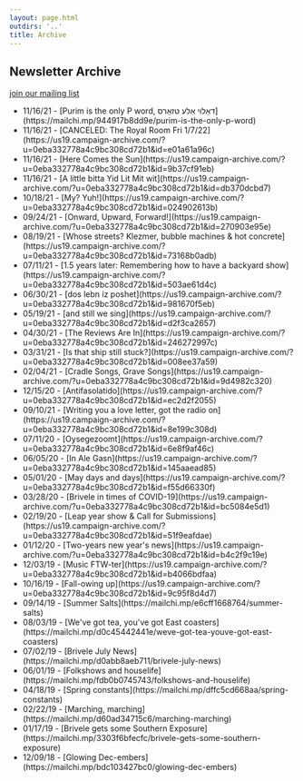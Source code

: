 ```yaml
---
layout: page.html
outdirs: '..'
title: Archive
---
```



## Newsletter Archive

<p class="joinup"><a href='https://brivele.us19.list-manage.com/subscribe?u=0eba332778a4c9bc308cd72b1&id=cb8f6ec040'>join our mailing list</a></p>

<ul class='showslist'>

<li><span>11/16/21 - </span><span>[Purim is the only P word, דאַלױ אַלע טזאַרס](https://mailchi.mp/944917b8dd9e/purim-is-the-only-p-word)</span></li>
<li><span>11/16/21 - </span><span>[CANCELED: The Royal Room Fri 1/7/22](https://us19.campaign-archive.com/?u=0eba332778a4c9bc308cd72b1&id=e01a61a96c)</span></li>
<li><span>11/16/21 - </span><span>[Here Comes the Sun](https://us19.campaign-archive.com/?u=0eba332778a4c9bc308cd72b1&id=9b37cf91eb)</span></li>
<li><span>11/16/21 - </span><span>[A little bitta Yid Lit Mit wit](https://us19.campaign-archive.com/?u=0eba332778a4c9bc308cd72b1&id=db370dcbd7)</span></li>
<li><span>10/18/21 - </span><span>[My? Yuh!](https://us19.campaign-archive.com/?u=0eba332778a4c9bc308cd72b1&id=024902613b)</span></li>
<li><span>09/24/21 - </span><span>[Onward, Upward, Forward!](https://us19.campaign-archive.com/?u=0eba332778a4c9bc308cd72b1&id=270903e95e)</span></li>
<li><span>08/19/21 - </span><span>[Whose streets? Klezmer, bubble machines & hot concrete](https://us19.campaign-archive.com/?u=0eba332778a4c9bc308cd72b1&id=73168b0adb)</span></li>
<li><span>07/11/21 - </span><span>[1.5 years later: Remembering how to have a backyard show](https://us19.campaign-archive.com/?u=0eba332778a4c9bc308cd72b1&id=503ae61d4c)</span></li>
<li><span>06/30/21 - </span><span>[dos lebn iz poshet](https://us19.campaign-archive.com/?u=0eba332778a4c9bc308cd72b1&id=981670f5eb)</span></li>
<li><span>05/19/21 - </span><span>[and still we sing](https://us19.campaign-archive.com/?u=0eba332778a4c9bc308cd72b1&id=d2f3ca2657)</span></li>
<li><span>04/30/21 - </span><span>[The Reviews Are In](https://us19.campaign-archive.com/?u=0eba332778a4c9bc308cd72b1&id=246272997c)</span></li>
<li><span>03/31/21 - </span><span>[Is that ship still stuck?](https://us19.campaign-archive.com/?u=0eba332778a4c9bc308cd72b1&id=008ee37a59)</span></li>
<li><span>02/04/21 - </span><span>[Cradle Songs, Grave Songs](https://us19.campaign-archive.com/?u=0eba332778a4c9bc308cd72b1&id=9d4982c320)</span></li>
<li><span>12/15/20 - </span><span>[Antifasolatido](https://us19.campaign-archive.com/?u=0eba332778a4c9bc308cd72b1&id=ec2d2f2055)</span></li>
<li><span>09/10/21 - </span><span>[Writing you a love letter, got the radio on](https://us19.campaign-archive.com/?u=0eba332778a4c9bc308cd72b1&id=8e199c308d)</span></li>
<li><span>07/11/20 - </span><span>[Oysegezoomt](https://us19.campaign-archive.com/?u=0eba332778a4c9bc308cd72b1&id=6e8f9af46c)</span></li>
<li><span>06/05/20 - </span><span>[In Ale Gasn](https://us19.campaign-archive.com/?u=0eba332778a4c9bc308cd72b1&id=145aaead85)</span></li>
<li><span>05/01/20 - </span><span>[May days and days](https://us19.campaign-archive.com/?u=0eba332778a4c9bc308cd72b1&id=f55d66330f)</span></li>
<li><span>03/28/20 - </span><span>[Brivele in times of COVID-19](https://us19.campaign-archive.com/?u=0eba332778a4c9bc308cd72b1&id=bc5084e5d1)</span></li>
<li><span>02/19/20 - </span><span>[Leap year show & Call for Submissions](https://us19.campaign-archive.com/?u=0eba332778a4c9bc308cd72b1&id=51f9eafdae)</span></li>
<li><span>01/12/20 - </span><span>[Two-years new year's news](https://us19.campaign-archive.com/?u=0eba332778a4c9bc308cd72b1&id=b4c2f9c19e)</span></li>
<li><span>12/03/19 - </span><span>[Music FTW-ter](https://us19.campaign-archive.com/?u=0eba332778a4c9bc308cd72b1&id=b4066bdfaa)</span></li>
<li><span>10/16/19 - </span><span>[Fall-owing up](https://us19.campaign-archive.com/?u=0eba332778a4c9bc308cd72b1&id=9c95f8d4d7)</span></li>
<li><span>09/14/19 - </span><span>[Summer Salts](https://mailchi.mp/e6cff1668764/summer-salts)</span></li>
<li><span>08/03/19 - </span><span>[We've got tea, you've got East coasters](https://mailchi.mp/d0c45442441e/weve-got-tea-youve-got-east-coasters)</span></li>
<li><span>07/02/19 - </span><span>[Brivele July News](https://mailchi.mp/d0abb8aeb711/brivele-july-news)</span></li>
<li><span>06/01/19 - </span><span>[Folkshows and houselife](https://mailchi.mp/fdb0b0745743/folkshows-and-houselife)</span></li>
<li><span>04/18/19 - </span><span>[Spring constants](https://mailchi.mp/dffc5cd668aa/spring-constants)</span></li>
<li><span>02/22/19 - </span><span>[Marching, marching](https://mailchi.mp/d60ad34715c6/marching-marching)</span></li>
<li><span>01/17/19 - </span><span>[Brivele gets some Southern Exposure](https://mailchi.mp/3303f6bfecfc/brivele-gets-some-southern-exposure)</span></li>
<li><span>12/09/18 - </span><span>[Glowing Dec-embers](https://mailchi.mp/bdc103427bc0/glowing-dec-embers)</span></li>
</ul>